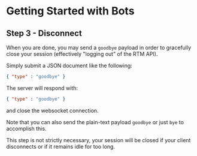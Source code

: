 # Getting Started with Bots

## Step 3 - Disconnect

When you are done, you may send a `goodbye` payload in order to gracefully close your session (effectively "logging out" of the RTM API).

Simply submit a JSON document like the following:

```json
{ "type" : "goodbye" }
```

The server will respond with:

```json
{ "type" : "goodbye" }
```

and close the websocket connection.

Note that you can also send the plain-text payload `goodbye` or just `bye` to accomplish this.

This step is not strictly necessary, your session will be closed if your client disconnects or if it remains idle for too long.
